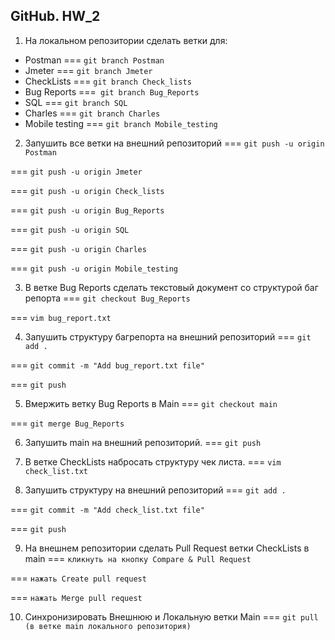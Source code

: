 ## GitHub. HW_2

1. На локальном репозитории сделать ветки для:
- Postman          === `git branch Postman`
- Jmeter           === `git branch Jmeter`
- CheckLists       === `git branch Check_lists`
- Bug Reports      ===` git branch Bug_Reports`
- SQL              === `git branch SQL`
- Charles          === `git branch Charles`
- Mobile testing   === `git branch Mobile_testing`

2. Запушить все ветки на внешний репозиторий
 === `git push -u origin Postman`
 
 === `git push -u origin Jmeter`
 
 === `git push -u origin Check_lists`
 
 === `git push -u origin Bug_Reports`
 
 === `git push -u origin SQL`
 
 === `git push -u origin Charles`
 
 === `git push -u origin Mobile_testing`

3. В ветке Bug Reports сделать текстовый документ со структурой баг репорта
 === `git checkout Bug_Reports`
 
 === `vim bug_report.txt`

4. Запушить структуру багрепорта на внешний репозиторий
 === `git add .`
 
 === `git commit -m "Add bug_report.txt file"`
 
 === `git push`

5. Вмержить ветку Bug Reports в Main
 === `git checkout main`
 
 === `git merge Bug_Reports`

6. Запушить main на внешний репозиторий. === `git push`

7. В ветке CheckLists набросать структуру чек листа.
 === `vim check_list.txt`

8. Запушить структуру на внешний репозиторий
 === `git add .`
 
 === `git commit -m "Add check_list.txt file"`
 
 === `git push`

9. На внешнем репозитории сделать Pull Request ветки CheckLists в main
 === `кликнуть на кнопку Compare & Pull Request`
 
 === `нажать Create pull request`
 
 === `нажать Merge pull request`

10. Синхронизировать Внешнюю и Локальную ветки Main
 === `git pull (в ветке main локального репозитория)`
